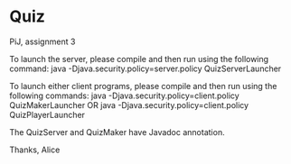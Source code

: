 Quiz
====
PiJ, assignment 3

To launch the server, please compile and then run using the following command:
java -Djava.security.policy=server.policy QuizServerLauncher

To launch either client programs, please compile and then run using the following commands:
java -Djava.security.policy=client.policy QuizMakerLauncher
OR
java -Djava.security.policy=client.policy QuizPlayerLauncher

The QuizServer and QuizMaker have Javadoc annotation.

Thanks,
Alice
